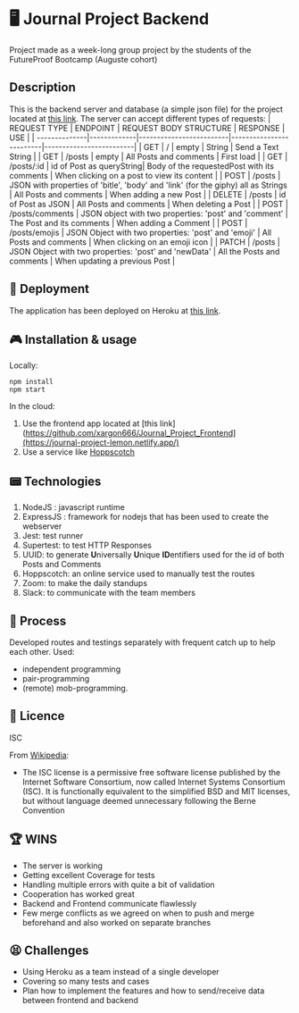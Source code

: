 # 🖥 Journal Project Backend
Project made as a week-long group project by the students of the FutureProof Bootcamp (Auguste cohort)

## Description
This is the backend server and database (a simple json file) for the project located at [this link](https://github.com/xargon666/Journal_Project_Frontend).
The server can accept different types of requests:
| REQUEST TYPE  | ENDPOINT    | REQUEST BODY STRUCTURE  | RESPONSE                | USE                     |
| --------------|-------------|-------------------------|-------------------------|-------------------------|
| GET           | /           | empty                   | String                  | Send a Text String      |
| GET           | /posts      | empty                   | All Posts and comments  | First load              |
| GET           | /posts/:id  | id of Post as queryString| Body of the requestedPost with its comments | When clicking on a post to view its content |
| POST          | /posts      | JSON with properties of 'bitle', 'body' and 'link' (for the giphy) all as Strings | All Posts and comments | When adding a new Post |
| DELETE        | /posts      | id of Post as JSON      | All Posts and comments  | When deleting a Post    |
| POST          | /posts/comments | JSON object with two properties: 'post' and 'comment' | The Post and its comments | When adding a Comment |
| POST          | /posts/emojis | JSON Object with two properties: 'post' and 'emoji' | All Posts and comments  | When clicking on an emoji icon  |
| PATCH         | /posts      | JSON Object with two properties: 'post' and 'newData' | All the Posts and comments  | When updating a previous Post |

## 💾 Deployment
The application has been deployed on Heroku at [this link](https://journal-project-backend.herokuapp.com/).

## 🎮 Installation & usage
Locally:
```
npm install
npm start
```
In the cloud:
1. Use the frontend app located at [this link](https://github.com/xargon666/Journal_Project_Frontend](https://journal-project-lemon.netlify.app/)
2. Use a service like [Hoppscotch](https://hoppscotch.io/)

## 📟 Technologies
1. NodeJS : javascript runtime
2. ExpressJS : framework for nodejs that has been used to create the webserver
3. Jest: test runner
4. Supertest: to test HTTP Responses
5. UUID: to generate **U**niversally **U**nique **ID**entifiers used for the id of both Posts and Comments
6. Hoppscotch: an online service used to manually test the routes
7. Zoom: to make the daily standups
8. Slack: to communicate with the team members

## 🤔 Process
Developed routes and testings separately with frequent catch up to help each other.
Used: 
- independent programming
- pair-programming
- (remote) mob-programming.

## 🪪 Licence
ISC

From [Wikipedia](https://en.wikipedia.org/wiki/ISC_license):
- The ISC license is a permissive free software license published by the Internet Software Consortium, now called Internet Systems Consortium (ISC). It is functionally equivalent to the simplified BSD and MIT licenses, but without language deemed unnecessary following the Berne Convention

## 🏆 WINS
- The server is working
- Getting excellent Coverage for tests
- Handling multiple errors with quite a bit of validation
- Cooperation has worked great
- Backend and Frontend communicate flawlessly 
- Few merge conflicts as we agreed on when to push and merge beforehand and also worked on separate branches

## 😫 Challenges
- Using Heroku as a team instead of a single developer
- Covering so many tests and cases
- Plan how to implement the features and how to send/receive data between frontend and backend
